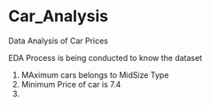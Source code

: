 # Car_Analysis
Data Analysis of Car Prices


EDA Process is being conducted to know the dataset
1. MAximum cars belongs to MidSize Type
2. Minimum Price of car is 7.4
3. 
